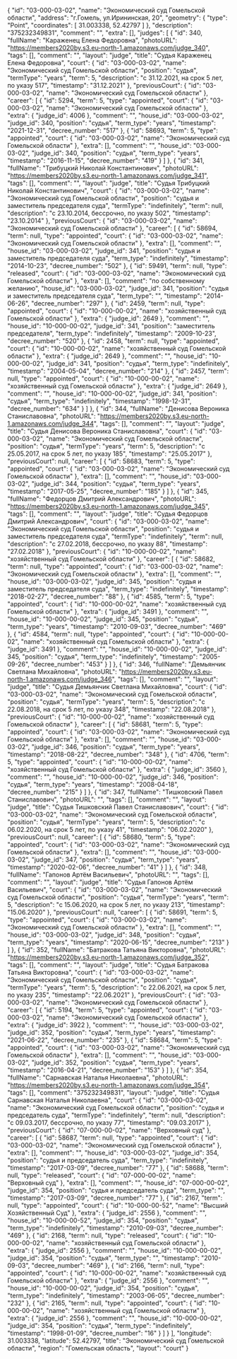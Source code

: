 {
    "id": "03-000-03-02",
    "name": "Экономический суд Гомельской области",
    "address": "г.Гомель, ул.Ирининская, 20",
    "geometry": {
        "type": "Point",
        "coordinates": [
            31.003338,
            52.42797
        ]
    },
    "description": "375232349831",
    "comment": "",
    "extra": [],
    "judges": [
        {
            "id": 340,
            "fullName": "Караженец Елена Федоровна",
            "photoURL": "https://members2020by.s3.eu-north-1.amazonaws.com/judge_340",
            "tags": [],
            "comment": "",
            "layout": "judge",
            "title": "Судья Караженец Елена Федоровна",
            "court": {
                "id": "03-000-03-02",
                "name": "Экономический суд Гомельской области",
                "position": "судья",
                "termType": "years",
                "term": 5,
                "description": "c 31.12.2021, на срок 5 лет, по указу 517",
                "timestamp": "31.12.2021"
            },
            "previousCourt": {
                "id": "03-000-03-02",
                "name": "Экономический суд Гомельской области"
            },
            "career": [
                {
                    "id": 5294,
                    "term": 5,
                    "type": "appointed",
                    "court": {
                        "id": "03-000-03-02",
                        "name": "Экономический суд Гомельской области"
                    },
                    "extra": {
                        "judge_id": 4006
                    },
                    "comment": "",
                    "house_id": "03-000-03-02",
                    "judge_id": 340,
                    "position": "судья",
                    "term_type": "years",
                    "timestamp": "2021-12-31",
                    "decree_number": "517"
                },
                {
                    "id": 58693,
                    "term": 5,
                    "type": "appointed",
                    "court": {
                        "id": "03-000-03-02",
                        "name": "Экономический суд Гомельской области"
                    },
                    "extra": [],
                    "comment": "",
                    "house_id": "03-000-03-02",
                    "judge_id": 340,
                    "position": "судья",
                    "term_type": "years",
                    "timestamp": "2016-11-15",
                    "decree_number": "419"
                }
            ]
        },
        {
            "id": 341,
            "fullName": "Трибуцкий Николай Константинович",
            "photoURL": "https://members2020by.s3.eu-north-1.amazonaws.com/judge_341",
            "tags": [],
            "comment": "",
            "layout": "judge",
            "title": "Судья Трибуцкий Николай Константинович",
            "court": {
                "id": "03-000-03-02",
                "name": "Экономический суд Гомельской области",
                "position": "судья и заместитель председателя суда",
                "termType": "indefinitely",
                "term": null,
                "description": "c 23.10.2014, бессрочно, по указу 502",
                "timestamp": "23.10.2014"
            },
            "previousCourt": {
                "id": "03-000-03-02",
                "name": "Экономический суд Гомельской области"
            },
            "career": [
                {
                    "id": 58694,
                    "term": null,
                    "type": "appointed",
                    "court": {
                        "id": "03-000-03-02",
                        "name": "Экономический суд Гомельской области"
                    },
                    "extra": [],
                    "comment": "",
                    "house_id": "03-000-03-02",
                    "judge_id": 341,
                    "position": "судья и заместитель председателя суда",
                    "term_type": "indefinitely",
                    "timestamp": "2014-10-23",
                    "decree_number": "502"
                },
                {
                    "id": 59491,
                    "term": null,
                    "type": "released",
                    "court": {
                        "id": "03-000-03-02",
                        "name": "Экономический суд Гомельской области"
                    },
                    "extra": [],
                    "comment": "по собственному желанию",
                    "house_id": "03-000-03-02",
                    "judge_id": 341,
                    "position": "судья и заместитель председателя суда",
                    "term_type": "",
                    "timestamp": "2014-06-26",
                    "decree_number": "297"
                },
                {
                    "id": 2459,
                    "term": null,
                    "type": "appointed",
                    "court": {
                        "id": "10-000-00-02",
                        "name": "хозяйственный суд Гомельской области"
                    },
                    "extra": {
                        "judge_id": 2649
                    },
                    "comment": "",
                    "house_id": "10-000-00-02",
                    "judge_id": 341,
                    "position": "заместитель председателя",
                    "term_type": "indefinitely",
                    "timestamp": "2009-10-23",
                    "decree_number": "520"
                },
                {
                    "id": 2458,
                    "term": null,
                    "type": "appointed",
                    "court": {
                        "id": "10-000-00-02",
                        "name": "хозяйственный суд Гомельской области"
                    },
                    "extra": {
                        "judge_id": 2649
                    },
                    "comment": "",
                    "house_id": "10-000-00-02",
                    "judge_id": 341,
                    "position": "судья",
                    "term_type": "indefinitely",
                    "timestamp": "2004-05-04",
                    "decree_number": "214"
                },
                {
                    "id": 2457,
                    "term": null,
                    "type": "appointed",
                    "court": {
                        "id": "10-000-00-02",
                        "name": "хозяйственный суд Гомельской области"
                    },
                    "extra": {
                        "judge_id": 2649
                    },
                    "comment": "",
                    "house_id": "10-000-00-02",
                    "judge_id": 341,
                    "position": "судья",
                    "term_type": "indefinitely",
                    "timestamp": "1998-12-31",
                    "decree_number": "634"
                }
            ]
        },
        {
            "id": 344,
            "fullName": "Денисова Вероника Станиславовна",
            "photoURL": "https://members2020by.s3.eu-north-1.amazonaws.com/judge_344",
            "tags": [],
            "comment": "",
            "layout": "judge",
            "title": "Судья Денисова Вероника Станиславовна",
            "court": {
                "id": "03-000-03-02",
                "name": "Экономический суд Гомельской области",
                "position": "судья",
                "termType": "years",
                "term": 5,
                "description": "c 25.05.2017, на срок 5 лет, по указу 185",
                "timestamp": "25.05.2017"
            },
            "previousCourt": null,
            "career": [
                {
                    "id": 58683,
                    "term": 5,
                    "type": "appointed",
                    "court": {
                        "id": "03-000-03-02",
                        "name": "Экономический суд Гомельской области"
                    },
                    "extra": [],
                    "comment": "",
                    "house_id": "03-000-03-02",
                    "judge_id": 344,
                    "position": "судья",
                    "term_type": "years",
                    "timestamp": "2017-05-25",
                    "decree_number": "185"
                }
            ]
        },
        {
            "id": 345,
            "fullName": "Федорцов Дмитрий Александрович",
            "photoURL": "https://members2020by.s3.eu-north-1.amazonaws.com/judge_345",
            "tags": [],
            "comment": "",
            "layout": "judge",
            "title": "Судья Федорцов Дмитрий Александрович",
            "court": {
                "id": "03-000-03-02",
                "name": "Экономический суд Гомельской области",
                "position": "судья и заместитель председателя суда",
                "termType": "indefinitely",
                "term": null,
                "description": "c 27.02.2018, бессрочно, по указу 88",
                "timestamp": "27.02.2018"
            },
            "previousCourt": {
                "id": "10-000-00-02",
                "name": "хозяйственный суд Гомельской области"
            },
            "career": [
                {
                    "id": 58682,
                    "term": null,
                    "type": "appointed",
                    "court": {
                        "id": "03-000-03-02",
                        "name": "Экономический суд Гомельской области"
                    },
                    "extra": [],
                    "comment": "",
                    "house_id": "03-000-03-02",
                    "judge_id": 345,
                    "position": "судья и заместитель председателя суда",
                    "term_type": "indefinitely",
                    "timestamp": "2018-02-27",
                    "decree_number": "88"
                },
                {
                    "id": 4585,
                    "term": 5,
                    "type": "appointed",
                    "court": {
                        "id": "10-000-00-02",
                        "name": "хозяйственный суд Гомельской области"
                    },
                    "extra": {
                        "judge_id": 3491
                    },
                    "comment": "",
                    "house_id": "10-000-00-02",
                    "judge_id": 345,
                    "position": "судья",
                    "term_type": "years",
                    "timestamp": "2010-09-03",
                    "decree_number": "469"
                },
                {
                    "id": 4584,
                    "term": null,
                    "type": "appointed",
                    "court": {
                        "id": "10-000-00-02",
                        "name": "хозяйственный суд Гомельской области"
                    },
                    "extra": {
                        "judge_id": 3491
                    },
                    "comment": "",
                    "house_id": "10-000-00-02",
                    "judge_id": 345,
                    "position": "судья",
                    "term_type": "indefinitely",
                    "timestamp": "2005-09-26",
                    "decree_number": "453"
                }
            ]
        },
        {
            "id": 346,
            "fullName": "Демьянчик Светлана Михайловна",
            "photoURL": "https://members2020by.s3.eu-north-1.amazonaws.com/judge_346",
            "tags": [],
            "comment": "",
            "layout": "judge",
            "title": "Судья Демьянчик Светлана Михайловна",
            "court": {
                "id": "03-000-03-02",
                "name": "Экономический суд Гомельской области",
                "position": "судья",
                "termType": "years",
                "term": 5,
                "description": "c 22.08.2018, на срок 5 лет, по указу 348",
                "timestamp": "22.08.2018"
            },
            "previousCourt": {
                "id": "10-000-00-02",
                "name": "хозяйственный суд Гомельской области"
            },
            "career": [
                {
                    "id": 58681,
                    "term": 5,
                    "type": "appointed",
                    "court": {
                        "id": "03-000-03-02",
                        "name": "Экономический суд Гомельской области"
                    },
                    "extra": [],
                    "comment": "",
                    "house_id": "03-000-03-02",
                    "judge_id": 346,
                    "position": "судья",
                    "term_type": "years",
                    "timestamp": "2018-08-22",
                    "decree_number": "348"
                },
                {
                    "id": 4706,
                    "term": 5,
                    "type": "appointed",
                    "court": {
                        "id": "10-000-00-02",
                        "name": "хозяйственный суд Гомельской области"
                    },
                    "extra": {
                        "judge_id": 3560
                    },
                    "comment": "",
                    "house_id": "10-000-00-02",
                    "judge_id": 346,
                    "position": "судья",
                    "term_type": "years",
                    "timestamp": "2008-04-18",
                    "decree_number": "215"
                }
            ]
        },
        {
            "id": 347,
            "fullName": "Тишковский Павел Станиславович",
            "photoURL": "",
            "tags": [],
            "comment": "",
            "layout": "judge",
            "title": "Судья Тишковский Павел Станиславович",
            "court": {
                "id": "03-000-03-02",
                "name": "Экономический суд Гомельской области",
                "position": "судья",
                "termType": "years",
                "term": 5,
                "description": "c 06.02.2020, на срок 5 лет, по указу 41",
                "timestamp": "06.02.2020"
            },
            "previousCourt": null,
            "career": [
                {
                    "id": 58680,
                    "term": 5,
                    "type": "appointed",
                    "court": {
                        "id": "03-000-03-02",
                        "name": "Экономический суд Гомельской области"
                    },
                    "extra": [],
                    "comment": "",
                    "house_id": "03-000-03-02",
                    "judge_id": 347,
                    "position": "судья",
                    "term_type": "years",
                    "timestamp": "2020-02-06",
                    "decree_number": "41"
                }
            ]
        },
        {
            "id": 348,
            "fullName": "Гапонов Артём Васильевич",
            "photoURL": "",
            "tags": [],
            "comment": "",
            "layout": "judge",
            "title": "Судья Гапонов Артём Васильевич",
            "court": {
                "id": "03-000-03-02",
                "name": "Экономический суд Гомельской области",
                "position": "судья",
                "termType": "years",
                "term": 5,
                "description": "c 15.06.2020, на срок 5 лет, по указу 213",
                "timestamp": "15.06.2020"
            },
            "previousCourt": null,
            "career": [
                {
                    "id": 58691,
                    "term": 5,
                    "type": "appointed",
                    "court": {
                        "id": "03-000-03-02",
                        "name": "Экономический суд Гомельской области"
                    },
                    "extra": [],
                    "comment": "",
                    "house_id": "03-000-03-02",
                    "judge_id": 348,
                    "position": "судья",
                    "term_type": "years",
                    "timestamp": "2020-06-15",
                    "decree_number": "213"
                }
            ]
        },
        {
            "id": 352,
            "fullName": "Батракова Татьяна Викторовна",
            "photoURL": "https://members2020by.s3.eu-north-1.amazonaws.com/judge_352",
            "tags": [],
            "comment": "",
            "layout": "judge",
            "title": "Судья Батракова Татьяна Викторовна",
            "court": {
                "id": "03-000-03-02",
                "name": "Экономический суд Гомельской области",
                "position": "судья",
                "termType": "years",
                "term": 5,
                "description": "c 22.06.2021, на срок 5 лет, по указу 235",
                "timestamp": "22.06.2021"
            },
            "previousCourt": {
                "id": "03-000-03-02",
                "name": "Экономический суд Гомельской области"
            },
            "career": [
                {
                    "id": 5194,
                    "term": 5,
                    "type": "appointed",
                    "court": {
                        "id": "03-000-03-02",
                        "name": "Экономический суд Гомельской области"
                    },
                    "extra": {
                        "judge_id": 3922
                    },
                    "comment": "",
                    "house_id": "03-000-03-02",
                    "judge_id": 352,
                    "position": "судья",
                    "term_type": "years",
                    "timestamp": "2021-06-22",
                    "decree_number": "235"
                },
                {
                    "id": 58684,
                    "term": 5,
                    "type": "appointed",
                    "court": {
                        "id": "03-000-03-02",
                        "name": "Экономический суд Гомельской области"
                    },
                    "extra": [],
                    "comment": "",
                    "house_id": "03-000-03-02",
                    "judge_id": 352,
                    "position": "судья",
                    "term_type": "years",
                    "timestamp": "2016-04-21",
                    "decree_number": "153"
                }
            ]
        },
        {
            "id": 354,
            "fullName": "Сарнавская Наталья Николаевна",
            "photoURL": "https://members2020by.s3.eu-north-1.amazonaws.com/judge_354",
            "tags": [],
            "comment": "375232349831",
            "layout": "judge",
            "title": "Судья Сарнавская Наталья Николаевна",
            "court": {
                "id": "03-000-03-02",
                "name": "Экономический суд Гомельской области",
                "position": "судья и председатель суда",
                "termType": "indefinitely",
                "term": null,
                "description": "c 09.03.2017, бессрочно, по указу 77",
                "timestamp": "09.03.2017"
            },
            "previousCourt": {
                "id": "07-000-00-02",
                "name": "Верховный суд"
            },
            "career": [
                {
                    "id": 58687,
                    "term": null,
                    "type": "appointed",
                    "court": {
                        "id": "03-000-03-02",
                        "name": "Экономический суд Гомельской области"
                    },
                    "extra": [],
                    "comment": "",
                    "house_id": "03-000-03-02",
                    "judge_id": 354,
                    "position": "судья и председатель суда",
                    "term_type": "indefinitely",
                    "timestamp": "2017-03-09",
                    "decree_number": "77"
                },
                {
                    "id": 58688,
                    "term": null,
                    "type": "released",
                    "court": {
                        "id": "07-000-00-02",
                        "name": "Верховный суд"
                    },
                    "extra": [],
                    "comment": "",
                    "house_id": "07-000-00-02",
                    "judge_id": 354,
                    "position": "судья и председатель суда",
                    "term_type": "",
                    "timestamp": "2017-03-09",
                    "decree_number": "77"
                },
                {
                    "id": 2167,
                    "term": null,
                    "type": "appointed",
                    "court": {
                        "id": "10-000-00-52",
                        "name": "Высший Хозяйственный Суд"
                    },
                    "extra": {
                        "judge_id": 2556
                    },
                    "comment": "",
                    "house_id": "10-000-00-52",
                    "judge_id": 354,
                    "position": "судья",
                    "term_type": "indefinitely",
                    "timestamp": "2010-09-03",
                    "decree_number": "469"
                },
                {
                    "id": 2168,
                    "term": null,
                    "type": "released",
                    "court": {
                        "id": "10-000-00-02",
                        "name": "хозяйственный суд Гомельской области"
                    },
                    "extra": {
                        "judge_id": 2556
                    },
                    "comment": "",
                    "house_id": "10-000-00-02",
                    "judge_id": 354,
                    "position": "судья",
                    "term_type": "",
                    "timestamp": "2010-09-03",
                    "decree_number": "469"
                },
                {
                    "id": 2166,
                    "term": null,
                    "type": "appointed",
                    "court": {
                        "id": "10-000-00-02",
                        "name": "хозяйственный суд Гомельской области"
                    },
                    "extra": {
                        "judge_id": 2556
                    },
                    "comment": "",
                    "house_id": "10-000-00-02",
                    "judge_id": 354,
                    "position": "судья",
                    "term_type": "indefinitely",
                    "timestamp": "2003-06-05",
                    "decree_number": "232"
                },
                {
                    "id": 2165,
                    "term": null,
                    "type": "appointed",
                    "court": {
                        "id": "10-000-00-02",
                        "name": "хозяйственный суд Гомельской области"
                    },
                    "extra": {
                        "judge_id": 2556
                    },
                    "comment": "",
                    "house_id": "10-000-00-02",
                    "judge_id": 354,
                    "position": "судья",
                    "term_type": "indefinitely",
                    "timestamp": "1998-01-09",
                    "decree_number": "16"
                }
            ]
        }
    ],
    "longitude": 31.003338,
    "latitude": 52.42797,
    "title": "Экономический суд Гомельской области",
    "region": "Гомельская область",
    "layout": "court"
}